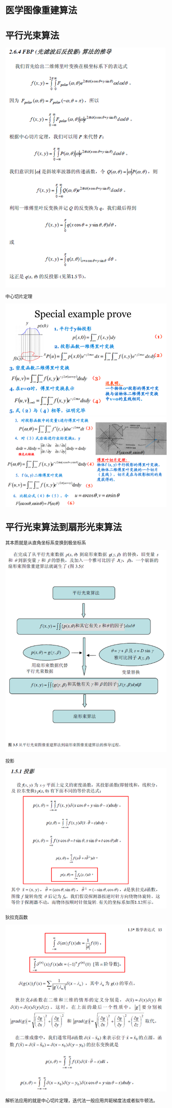 # 医学图像重建算法

# 平行光束算法

![](/assets/Algo_MedicalImage_ParallelLight.png)

中心切片定理

![](/assets/Algo_MedicalImage_SliceTheorem1.png)![](/assets/Algo_MedicalImage_SliceTheorem2.png)

# 平行光束算法到扇形光束算法

其本质就是从直角坐标系变换到极坐标系

![](/assets/Algo-MidicalImage-Sector-light.png)

投影

![](/assets/Algo_MedicalImage_projection.png)

狄拉克函数

![](/assets/Algo-MedicalImage-Dirac.png)



解析法应用的就是中心切片定理，迭代法一般应用共轭梯度法或者拟牛顿法。

